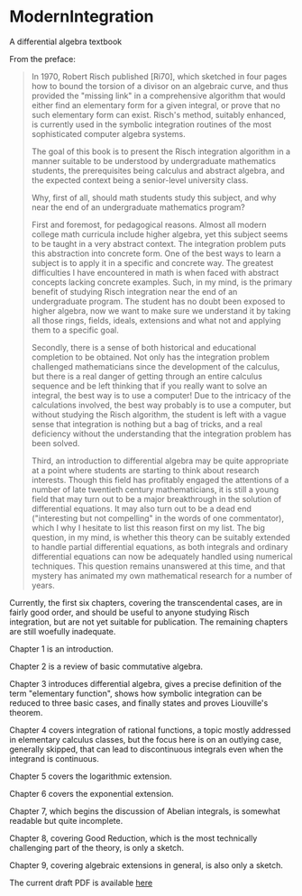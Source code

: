 # ModernIntegration
A differential algebra textbook

From the preface:

> In 1970, Robert Risch published [Ri70], which sketched in four pages
> how to bound the torsion of a divisor on an algebraic curve, and
> thus provided the "missing link" in a comprehensive algorithm that
> would either find an elementary form for a given integral, or prove
> that no such elementary form can exist.  Risch's method, suitably
> enhanced, is currently used in the symbolic integration routines of
> the most sophisticated computer algebra systems.
>
> The goal of this book is to present the Risch integration algorithm
> in a manner suitable to be understood by undergraduate mathematics
> students, the prerequisites being calculus and abstract algebra, and
> the expected context being a senior-level university class.
>
> Why, first of all, should math students study this subject, and why
> near the end of an undergraduate mathematics program?
>
> First and foremost, for pedagogical reasons.  Almost all modern
> college math curricula include higher algebra, yet this subject seems
> to be taught in a very abstract context.  The integration problem puts
> this abstraction into concrete form.
> One of the best ways to learn a subject
> is to apply it in a specific and concrete way.  The greatest
> difficulties I have encountered in math is when faced with abstract
> concepts lacking concrete examples.  Such, in my mind, is the primary
> benefit of studying Risch integration near the end of an undergraduate
> program.  The student has no doubt been exposed to higher algebra, now
> we want to make sure we understand it by taking all those rings,
> fields, ideals, extensions and what not and applying them to a
> specific goal.
>
> Secondly, there is a sense of both historical and educational
> completion to be obtained.  Not only has the integration problem
> challenged mathematicians since the development of the calculus, but
> there is a real danger of getting through an entire calculus sequence
> and be left thinking that if you really want to solve an integral, the
> best way is to use a computer!  Due to the intricacy of the
> calculations involved, the best way probably is to use a computer, but
> without studying the Risch algorithm, the student is left with a vague
> sense that integration is nothing but a bag of tricks, and
> a real deficiency without
> the understanding that the integration problem has been solved.
>
> Third, an introduction to differential algebra may be quite
> appropriate at a point where students are starting to think about
> research interests.  Though this field has profitably engaged the
> attentions of a number of late twentieth century mathematicians, it is
> still a young field that may turn out to be a major breakthrough in
> the solution of differential equations.  It may also turn out to be a
> dead end ("interesting but not compelling" in the words of one
> commentator), which I why I hesitate to list this reason first on my
> list.  The big question, in my mind, is whether this theory can be
> suitably extended to handle partial differential equations, as both
> integrals and ordinary differential equations can now be adequately
> handled using numerical techniques.  This question remains unanswered
> at this time, and that mystery has animated my own mathematical
> research for a number of years.


Currently, the first six chapters, covering the transcendental cases, are in fairly good order,
and should be useful to anyone studying Risch integration,
but are not yet suitable for publication.  The remaining chapters are
still woefully inadequate.

Chapter 1 is an introduction.

Chapter 2 is a review of basic commutative algebra.

Chapter 3 introduces differential algebra, gives a precise definition of
the term "elementary function", shows how symbolic integration can be
reduced to three basic cases, and finally states and proves Liouville's theorem.

Chapter 4 covers integration of rational functions, a topic mostly addressed in elementary
calculus classes, but the focus here is on an outlying case, generally skipped, that
can lead to discontinuous integrals even when the integrand is continuous.

Chapter 5 covers the logarithmic extension.

Chapter 6 covers the exponential extension.

Chapter 7, which begins the discussion of Abelian integrals, is somewhat readable but quite incomplete.

Chapter 8, covering Good Reduction, which is the most technically challenging part of the theory,
is only a sketch.

Chapter 9, covering algebraic extensions in general, is also only a sketch.

The current draft PDF is available [here](http://www.freesoft.org/ModernIntegration/ModernIntegration.pdf)
